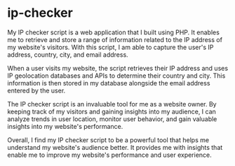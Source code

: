 # ip-checker
My IP checker script is a web application that I built using PHP. It enables me to retrieve and store a range of information related to the IP address of my website's visitors. With this script, I am able to capture the user's IP address, country, city, and email address.

When a user visits my website, the script retrieves their IP address and uses IP geolocation databases and APIs to determine their country and city. This information is then stored in my database alongside the email address entered by the user.

The IP checker script is an invaluable tool for me as a website owner. By keeping track of my visitors and gaining insights into my audience, I can analyze trends in user location, monitor user behavior, and gain valuable insights into my website's performance.

Overall, I find my IP checker script to be a powerful tool that helps me understand my website's audience better. It provides me with insights that enable me to improve my website's performance and user experience.
